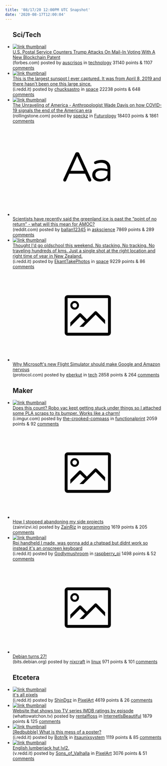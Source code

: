 ```yaml
---
title: '08/17/20 12:00PM UTC Snapshot'
date: '2020-08-17T12:00:04'
---
```

<ul>
<h2>Sci/Tech</h2>

<li><a href='https://www.forbes.com/sites/jasonbrett/2020/08/13/us-post-counters-trump-attacks-on-mail-in-voting-with-a-new-blockchain-patent/'><img src='https://a.thumbs.redditmedia.com/Mo5b2VxBAmxhb7mZ-Op67Qa8UW6hDayHmZaekl1VLf4.jpg' alt='link thumbnail'></a><div><div class='linkTitle'><a href='https://www.forbes.com/sites/jasonbrett/2020/08/13/us-post-counters-trump-attacks-on-mail-in-voting-with-a-new-blockchain-patent/'>U.S. Postal Service Counters Trump Attacks On Mail-In Voting With A New Blockchain Patent</a></div>(forbes.com) posted by <a href='https://www.reddit.com/user/auscrisos'>auscrisos</a> in <a href='https://www.reddit.com/r/technology'>technology</a> 31140 points & 1107 <a href='https://www.reddit.com/r/technology/comments/ib0x8a/us_postal_service_counters_trump_attacks_on/'>comments</a></div></li>

<li><a href='https://i.redd.it/m3dnof4m5gh51.gif'><img src='https://b.thumbs.redditmedia.com/kDx8HnKWT8J4Laf-ECUiOevfvGG2CSAHc8Hx4A0dJNE.jpg' alt='link thumbnail'></a><div><div class='linkTitle'><a href='https://i.redd.it/m3dnof4m5gh51.gif'>This is the largest sunspot I ever captured. It was from April 8, 2019 and there hasn't been one this large since.</a></div>(i.redd.it) posted by <a href='https://www.reddit.com/user/chucksastro'>chucksastro</a> in <a href='https://www.reddit.com/r/space'>space</a> 22238 points & 648 <a href='https://www.reddit.com/r/space/comments/ib2nfm/this_is_the_largest_sunspot_i_ever_captured_it/'>comments</a></div></li>

<li><a href='https://www.rollingstone.com/politics/political-commentary/covid-19-end-of-american-era-wade-davis-1038206/'><img src='https://b.thumbs.redditmedia.com/Fi0UkpeXRiuR9_Us9imqqpvlmTjMv4Xs0qFWvLDJQBk.jpg' alt='link thumbnail'></a><div><div class='linkTitle'><a href='https://www.rollingstone.com/politics/political-commentary/covid-19-end-of-american-era-wade-davis-1038206/'>The Unraveling of America - Anthropologist Wade Davis on how COVID-19 signals the end of the American era</a></div>(rollingstone.com) posted by <a href='https://www.reddit.com/user/speckz'>speckz</a> in <a href='https://www.reddit.com/r/Futurology'>Futurology</a> 18403 points & 1861 <a href='https://www.reddit.com/r/Futurology/comments/iasfpk/the_unraveling_of_america_anthropologist_wade/'>comments</a></div></li>

<li><a href='https://www.reddit.com/r/askscience/comments/iax1g2/scientists_have_recently_said_the_greenland_ice/'><svg version='1.1' viewBox='-34 -12 104 64' preserveAspectRatio='xMidYMid slice' xmlns='http://www.w3.org/2000/svg' xmlns:xlink='http://www.w3.org/1999/xlink'>
    <title>text link thumbnail</title>
    <path d='M12.19,8.84a1.45,1.45,0,0,0-1.4-1h-.12a1.46,1.46,0,0,0-1.42,1L1.14,26.56a1.29,1.29,0,0,0-.14.59,1,1,0,0,0,1,1,1.12,1.12,0,0,0,1.08-.77l2.08-4.65h11l2.08,4.59a1.24,1.24,0,0,0,1.12.83,1.08,1.08,0,0,0,1.08-1.08,1.64,1.64,0,0,0-.14-.57ZM6.08,20.71l4.59-10.22,4.6,10.22Z'>
    </path>
    <path d='M32.24,14.78A6.35,6.35,0,0,0,27.6,13.2a11.36,11.36,0,0,0-4.7,1,1,1,0,0,0-.58.89,1,1,0,0,0,.94.92,1.23,1.23,0,0,0,.39-.08,8.87,8.87,0,0,1,3.72-.81c2.7,0,4.28,1.33,4.28,3.92v.5a15.29,15.29,0,0,0-4.42-.61c-3.64,0-6.14,1.61-6.14,4.64v.05c0,2.95,2.7,4.48,5.37,4.48a6.29,6.29,0,0,0,5.19-2.48V26.9a1,1,0,0,0,1,1,1,1,0,0,0,1-1.06V19A5.71,5.71,0,0,0,32.24,14.78Zm-.56,7.7c0,2.28-2.17,3.89-4.81,3.89-1.94,0-3.61-1.06-3.61-2.86v-.06c0-1.8,1.5-3,4.2-3a15.2,15.2,0,0,1,4.22.61Z'>
    </path>
    </svg></a><div><div class='linkTitle'><a href='https://www.reddit.com/r/askscience/comments/iax1g2/scientists_have_recently_said_the_greenland_ice/'>Scientists have recently said the greenland ice is past the “point of no return” - what will this mean for AMOC?</a></div>(reddit.com) posted by <a href='https://www.reddit.com/user/ballan12345'>ballan12345</a> in <a href='https://www.reddit.com/r/askscience'>askscience</a> 7869 points & 289 <a href='https://www.reddit.com/r/askscience/comments/iax1g2/scientists_have_recently_said_the_greenland_ice/'>comments</a></div></li>

<li><a href='https://i.redd.it/6jw2n8ofteh51.jpg'><img src='https://b.thumbs.redditmedia.com/sJug0XAEjiHj2VjFLrGKNb9QyLsANwSD__BZv_ypTKc.jpg' alt='link thumbnail'></a><div><div class='linkTitle'><a href='https://i.redd.it/6jw2n8ofteh51.jpg'>Thought I'd go oldschool this weekend. No stacking. No tracking. No traveling hundreds of kms. Just a single shot at the right location and right time of year in New Zealand.</a></div>(i.redd.it) posted by <a href='https://www.reddit.com/user/EkantTakePhotos'>EkantTakePhotos</a> in <a href='https://www.reddit.com/r/space'>space</a> 9229 points & 86 <a href='https://www.reddit.com/r/space/comments/iaxte4/thought_id_go_oldschool_this_weekend_no_stacking/'>comments</a></div></li>

<li><a href='https://www.protocol.com/microsoft-flight-simulator-2020'><svg version='1.1' viewBox='-34 -14 104 64' preserveAspectRatio='xMidYMid meet' xmlns='http://www.w3.org/2000/svg' xmlns:xlink='http://www.w3.org/1999/xlink'>
    <title>link thumbnail</title>
    <path d='M32,4H4A2,2,0,0,0,2,6V30a2,2,0,0,0,2,2H32a2,2,0,0,0,2-2V6A2,2,0,0,0,32,4ZM4,30V6H32V30Z'></path>
    <path d='M8.92,14a3,3,0,1,0-3-3A3,3,0,0,0,8.92,14Zm0-4.6A1.6,1.6,0,1,1,7.33,11,1.6,1.6,0,0,1,8.92,9.41Z'></path>
    <path d='M22.78,15.37l-5.4,5.4-4-4a1,1,0,0,0-1.41,0L5.92,22.9v2.83l6.79-6.79L16,22.18l-3.75,3.75H15l8.45-8.45L30,24V21.18l-5.81-5.81A1,1,0,0,0,22.78,15.37Z'></path>
    </svg></a><div><div class='linkTitle'><a href='https://www.protocol.com/microsoft-flight-simulator-2020'>Why Microsoft's new Flight Simulator should make Google and Amazon nervous</a></div>(protocol.com) posted by <a href='https://www.reddit.com/user/eberkut'>eberkut</a> in <a href='https://www.reddit.com/r/tech'>tech</a> 2858 points & 264 <a href='https://www.reddit.com/r/tech/comments/ib09vb/why_microsofts_new_flight_simulator_should_make/'>comments</a></div></li>

<h2>Maker</h2>

<li><a href='https://i.imgur.com/NDwtgiL.jpg'><img src='https://b.thumbs.redditmedia.com/ENJrzPk5hCUr0QLu3oGUqJd77e-5iPD18CS9hTA9_GM.jpg' alt='link thumbnail'></a><div><div class='linkTitle'><a href='https://i.imgur.com/NDwtgiL.jpg'>Does this count? Robo vac kept getting stuck under things so I attached some PLA scraps to its bumper. Works like a charm!</a></div>(i.imgur.com) posted by <a href='https://www.reddit.com/user/the-crooked-compass'>the-crooked-compass</a> in <a href='https://www.reddit.com/r/functionalprint'>functionalprint</a> 2059 points & 92 <a href='https://www.reddit.com/r/functionalprint/comments/iasy2t/does_this_count_robo_vac_kept_getting_stuck_under/'>comments</a></div></li>

<li><a href='https://www.zainrizvi.io/blog/do-more-by-doing-less/?utm_source=reddit&amp;utm_campaign=side_projects'><svg version='1.1' viewBox='-34 -14 104 64' preserveAspectRatio='xMidYMid meet' xmlns='http://www.w3.org/2000/svg' xmlns:xlink='http://www.w3.org/1999/xlink'>
    <title>link thumbnail</title>
    <path d='M32,4H4A2,2,0,0,0,2,6V30a2,2,0,0,0,2,2H32a2,2,0,0,0,2-2V6A2,2,0,0,0,32,4ZM4,30V6H32V30Z'></path>
    <path d='M8.92,14a3,3,0,1,0-3-3A3,3,0,0,0,8.92,14Zm0-4.6A1.6,1.6,0,1,1,7.33,11,1.6,1.6,0,0,1,8.92,9.41Z'></path>
    <path d='M22.78,15.37l-5.4,5.4-4-4a1,1,0,0,0-1.41,0L5.92,22.9v2.83l6.79-6.79L16,22.18l-3.75,3.75H15l8.45-8.45L30,24V21.18l-5.81-5.81A1,1,0,0,0,22.78,15.37Z'></path>
    </svg></a><div><div class='linkTitle'><a href='https://www.zainrizvi.io/blog/do-more-by-doing-less/?utm_source=reddit&amp;utm_campaign=side_projects'>How I stopped abandoning my side projects</a></div>(zainrizvi.io) posted by <a href='https://www.reddit.com/user/ZainRiz'>ZainRiz</a> in <a href='https://www.reddit.com/r/programming'>programming</a> 1619 points & 205 <a href='https://www.reddit.com/r/programming/comments/iauwyt/how_i_stopped_abandoning_my_side_projects/'>comments</a></div></li>

<li><a href='https://i.redd.it/67qle46fbeh51.jpg'><img src='https://b.thumbs.redditmedia.com/LfRoQeUYzVjw20HSgRxre1ak3vtpq3nT0-SgOHCn9-Q.jpg' alt='link thumbnail'></a><div><div class='linkTitle'><a href='https://i.redd.it/67qle46fbeh51.jpg'>Rpi handheld I made, was gonna add a chatpad but didnt work so instead it's an onscreen keyboard</a></div>(i.redd.it) posted by <a href='https://www.reddit.com/user/Godlymushroom'>Godlymushroom</a> in <a href='https://www.reddit.com/r/raspberry_pi'>raspberry_pi</a> 1498 points & 52 <a href='https://www.reddit.com/r/raspberry_pi/comments/iavxrg/rpi_handheld_i_made_was_gonna_add_a_chatpad_but/'>comments</a></div></li>

<li><a href='https://bits.debian.org/2020/08/debian-turns-27.html'><svg version='1.1' viewBox='-34 -14 104 64' preserveAspectRatio='xMidYMid meet' xmlns='http://www.w3.org/2000/svg' xmlns:xlink='http://www.w3.org/1999/xlink'>
    <title>link thumbnail</title>
    <path d='M32,4H4A2,2,0,0,0,2,6V30a2,2,0,0,0,2,2H32a2,2,0,0,0,2-2V6A2,2,0,0,0,32,4ZM4,30V6H32V30Z'></path>
    <path d='M8.92,14a3,3,0,1,0-3-3A3,3,0,0,0,8.92,14Zm0-4.6A1.6,1.6,0,1,1,7.33,11,1.6,1.6,0,0,1,8.92,9.41Z'></path>
    <path d='M22.78,15.37l-5.4,5.4-4-4a1,1,0,0,0-1.41,0L5.92,22.9v2.83l6.79-6.79L16,22.18l-3.75,3.75H15l8.45-8.45L30,24V21.18l-5.81-5.81A1,1,0,0,0,22.78,15.37Z'></path>
    </svg></a><div><div class='linkTitle'><a href='https://bits.debian.org/2020/08/debian-turns-27.html'>Debian turns 27!</a></div>(bits.debian.org) posted by <a href='https://www.reddit.com/user/nixcraft'>nixcraft</a> in <a href='https://www.reddit.com/r/linux'>linux</a> 971 points & 101 <a href='https://www.reddit.com/r/linux/comments/iauxna/debian_turns_27/'>comments</a></div></li>

<h2>Etcetera</h2>

<li><a href='https://i.redd.it/08cx2fxo6fh51.png'><img src='https://b.thumbs.redditmedia.com/EXTRlVhM7UOkm0eBy2e_avfcWjOuXYO9txKceEEdjtg.jpg' alt='link thumbnail'></a><div><div class='linkTitle'><a href='https://i.redd.it/08cx2fxo6fh51.png'>it's all pixels</a></div>(i.redd.it) posted by <a href='https://www.reddit.com/user/ShinDgz'>ShinDgz</a> in <a href='https://www.reddit.com/r/PixelArt'>PixelArt</a> 4619 points & 26 <a href='https://www.reddit.com/r/PixelArt/comments/iaz61i/its_all_pixels/'>comments</a></div></li>

<li><a href='https://whattowatchon.tv/it-s-always-sunny-in-philadelphia-2005-tt0472954'><img src='https://b.thumbs.redditmedia.com/7ZlN5mwCrkEAc8jSQynxZPNN8aF-2CPQ22VB3uxCAZo.jpg' alt='link thumbnail'></a><div><div class='linkTitle'><a href='https://whattowatchon.tv/it-s-always-sunny-in-philadelphia-2005-tt0472954'>Website that shows top TV series IMDB ratings by episode</a></div>(whattowatchon.tv) posted by <a href='https://www.reddit.com/user/rentalfloss'>rentalfloss</a> in <a href='https://www.reddit.com/r/InternetIsBeautiful'>InternetIsBeautiful</a> 1879 points & 125 <a href='https://www.reddit.com/r/InternetIsBeautiful/comments/ib2icl/website_that_shows_top_tv_series_imdb_ratings_by/'>comments</a></div></li>

<li><a href='https://i.redd.it/7j8rdskabdh51.png'><img src='https://b.thumbs.redditmedia.com/87n9x5TLZMft9oU6zx02iXfFW-S2cmDZ6ekkliL40_Y.jpg' alt='link thumbnail'></a><div><div class='linkTitle'><a href='https://i.redd.it/7j8rdskabdh51.png'>[Redbubble] What is this mess of a poster?</a></div>(i.redd.it) posted by <a href='https://www.reddit.com/user/Botn1k'>Botn1k</a> in <a href='https://www.reddit.com/r/itsaunixsystem'>itsaunixsystem</a> 1119 points & 85 <a href='https://www.reddit.com/r/itsaunixsystem/comments/iashbz/redbubble_what_is_this_mess_of_a_poster/'>comments</a></div></li>

<li><a href='https://v.redd.it/vavht7tt0eh51'><img src='https://b.thumbs.redditmedia.com/73xlQJVLhCQwK5hDwSn2wON_vjrGlHlwvUPw5-evpmc.jpg' alt='link thumbnail'></a><div><div class='linkTitle'><a href='https://v.redd.it/vavht7tt0eh51'>English lumberjack hut lvl2.</a></div>(v.redd.it) posted by <a href='https://www.reddit.com/user/Sons_of_Valhalla'>Sons_of_Valhalla</a> in <a href='https://www.reddit.com/r/PixelArt'>PixelArt</a> 3076 points & 51 <a href='https://www.reddit.com/r/PixelArt/comments/iauvnb/english_lumberjack_hut_lvl2/'>comments</a></div></li>

</ul>
